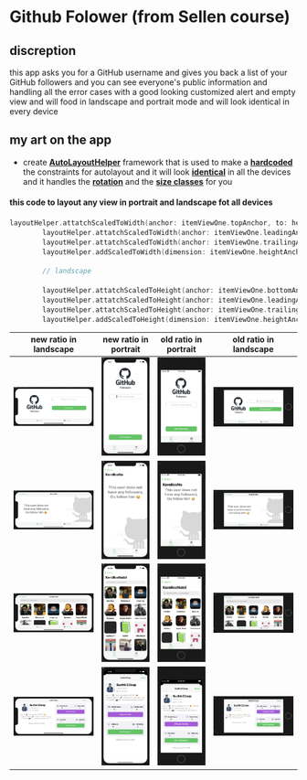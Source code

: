 # Github Folower (from Sellen course)

## discreption

this app asks you for a GitHub username and gives you back a list of your GitHub followers and you can see everyone's public information and handling all the error cases with a good looking customized alert and empty view and will food in landscape and portrait mode and will look identical in every device

## my art on the app

* create <ins>**AutoLayoutHelper**</ins> framework that is used to make a <ins>**hardcoded**</ins> the constraints for autolayout and it will look <ins>**identical**</ins> in all the devices and it handles the <ins>**rotation**</ins> and the <ins>**size classes**</ins> for you  

#### this code to layout any view in portrait and landscape fot all devices

```swift
layoutHelper.attatchScaledToWidth(anchor: itemViewOne.topAnchor, to: headerInfoView.bottomAnchor, constant: padding, for: [.CompactRegular, .RegularRegularPortrait,.RegularRegularLandscape], designOrientationIsPortrait: true)
        layoutHelper.attatchScaledToWidth(anchor: itemViewOne.leadingAnchor, to: view.leadingAnchor, constant: padding, for: [.CompactRegular, .RegularRegularPortrait,.RegularRegularLandscape], designOrientationIsPortrait: true)
        layoutHelper.attatchScaledToWidth(anchor: itemViewOne.trailingAnchor, to: view.safeAreaLayoutGuide.trailingAnchor, constant: -padding, for: [.CompactRegular, .RegularRegularPortrait,.RegularRegularLandscape], designOrientationIsPortrait: true)
        layoutHelper.addScaledToWidth(dimension: itemViewOne.heightAnchor, equalconstant: 145, for: [.CompactRegular, .RegularRegularPortrait,.RegularRegularLandscape], designOrientationIsPortrait: true)
        
        // landscape
        
        layoutHelper.attatchScaledToHeight(anchor: itemViewOne.bottomAnchor, to: view.centerYAnchor, constant: -padding/2, for: [.CompactCompact, .RegularCompact], designOrientationIsPortrait: false)
        layoutHelper.attatchScaledToHeight(anchor: itemViewOne.leadingAnchor, to: view.centerXAnchor, constant: padding, for: [.CompactCompact, .RegularCompact], designOrientationIsPortrait: false)
        layoutHelper.attatchScaledToHeight(anchor: itemViewOne.trailingAnchor, to: view.safeAreaLayoutGuide.trailingAnchor, constant: -padding, for: [.CompactCompact, .RegularCompact], designOrientationIsPortrait: false)
        layoutHelper.addScaledToHeight(dimension: itemViewOne.heightAnchor, equalconstant: 140, for: [.CompactCompact, .RegularCompact], designOrientationIsPortrait: false)
```

new ratio in landscape                  |  new ratio in portrait    |  old ratio in portrait    |  old ratio in landscape
:------------------------------:|:---------------------------------:|:------------------------------:|:---------------------------------:
<img src="screenShots/1a.png"/> | <img src="screenShots/1.png"/>   | <img src="screenShots/1s.png"/> | <img src="screenShots/1sa.png"/>
<img src="screenShots/2a.png"/> | <img src="screenShots/2.png"/>   | <img src="screenShots/2s.png"/> | <img src="screenShots/2sa.png"/>
<img src="screenShots/3a.png"/> | <img src="screenShots/3.png"/>   | <img src="screenShots/3s.png"/> | <img src="screenShots/3sa.png"/>
<img src="screenShots/4a.png"/> | <img src="screenShots/4.png"/>   | <img src="screenShots/4s.png"/> | <img src="screenShots/4sa.png"/>

